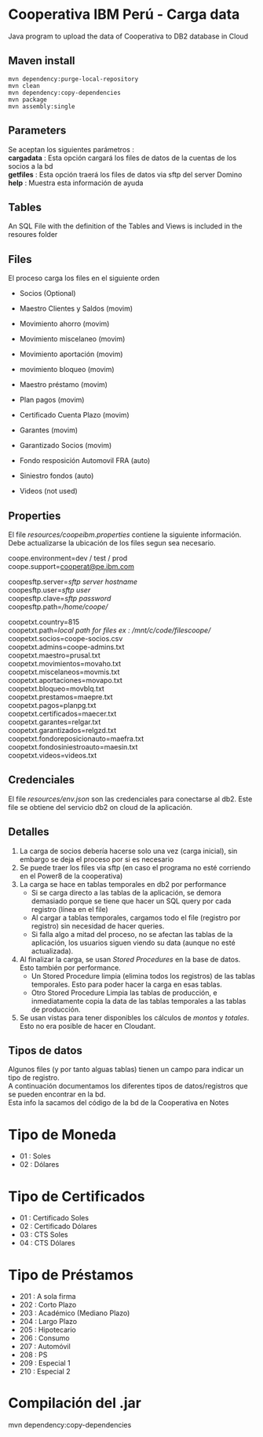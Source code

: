 # Cooperativa IBM Perú - Carga data

Java program to upload the data of Cooperativa to DB2 database in Cloud

## Maven install
    mvn dependency:purge-local-repository
    mvn clean
    mvn dependency:copy-dependencies
    mvn package
    mvn assembly:single

## Parameters
Se aceptan los siguientes parámetros :  
    **cargadata**   : Esta opción cargará los files de datos de la cuentas de los socios a la bd  
    **getfiles**    : Esta opción traerá los files de datos via sftp del server Domino  
    **help**        : Muestra esta información de ayuda  
    
## Tables
An SQL File with the definition of the Tables and Views is included in the resoures folder

## Files
El proceso carga los files en el siguiente orden  
- Socios (Optional)  
  
- Maestro Clientes y Saldos (movim)  
- Movimiento ahorro (movim)  
- Movimiento miscelaneo (movim)  
- Movimiento aportación (movim)  
- movimiento bloqueo (movim)  
- Maestro préstamo (movim)  
- Plan pagos (movim)  
- Certificado Cuenta Plazo (movim)  
- Garantes (movim)  
- Garantizado Socios (movim)  
  
- Fondo resposición Automovil FRA (auto)  
- Siniestro fondos (auto)  
  
- Videos (not used)  

## Properties
El file *resources/coopeibm.properties* contiene la siguiente información. Debe actualizarse la ubicación de los files segun sea necesario.  

coope.environment=dev / test / prod  
coope.support=cooperat@pe.ibm.com  

coopesftp.server=*sftp server hostname*  
coopesftp.user=*sftp user*  
coopesftp.clave=*sftp password*  
coopesftp.path=*/home/coope/*  

coopetxt.country=815  
coopetxt.path=*local path for files ex : /mnt/c/code/filescoope/*  
coopetxt.socios=coope-socios.csv  
coopetxt.admins=coope-admins.txt  
coopetxt.maestro=prusal.txt  
coopetxt.movimientos=movaho.txt  
coopetxt.miscelaneos=movmis.txt  
coopetxt.aportaciones=movapo.txt  
coopetxt.bloqueo=movblq.txt  
coopetxt.prestamos=maepre.txt  
coopetxt.pagos=planpg.txt  
coopetxt.certificados=maecer.txt  
coopetxt.garantes=relgar.txt  
coopetxt.garantizados=relgzd.txt  
coopetxt.fondoreposicionauto=maefra.txt  
coopetxt.fondosiniestroauto=maesin.txt  
coopetxt.videos=videos.txt

## Credenciales
El file *resources/env.json* son las credenciales para conectarse al db2. Este file se obtiene del servicio db2 on cloud de la aplicación.

## Detalles
1. La carga de socios debería hacerse solo una vez (carga inicial), sin embargo se deja el proceso por si es necesario
2. Se puede traer los files via sftp (en caso el programa no esté corriendo en el Power8 de la cooperativa)
3. La carga se hace en tablas temporales en db2 por performance
   - Si se carga directo a las tablas de la aplicación, se demora demasiado porque se tiene que hacer un SQL query por cada registro (línea en el file)
   - Al cargar a tablas temporales, cargamos todo el file (registro por registro) sin necesidad de hacer queries.
   - Si falla algo a mitad del proceso, no se afectan las tablas de la aplicación, los usuarios siguen viendo su data (aunque no esté actualizada).
4. Al finalizar la carga, se usan *Stored Procedures* en la base de datos. Esto también por performance.
   - Un Stored Procedure limpia (elimina todos los registros) de las tablas temporales. Esto para poder hacer la carga en esas tablas.
   - Otro Stored Procedure Limpia las tablas de producción, e inmediatamente copia la data de las tablas temporales a las tablas de producción.
5. Se usan vistas para tener disponibles los cálculos de *montos* y *totales*. Esto no era posible de hacer en Cloudant.
  
## Tipos de datos
Algunos files (y por tanto alguas tablas) tienen un campo para indicar un tipo de registro.  
A continuación documentamos los diferentes tipos de datos/registros que se pueden encontrar en la bd.  
Esta info la sacamos del código de la bd de la Cooperativa en Notes

# Tipo de Moneda
- 01 : Soles
- 02 : Dólares

# Tipo de Certificados
- 01 : Certificado Soles
- 02 : Certificado Dólares
- 03 : CTS Soles
- 04 : CTS Dólares

# Tipo de Préstamos
- 201 : A sola firma
- 202 : Corto Plazo
- 203 : Académico (Mediano Plazo)
- 204 : Largo Plazo
- 205 : Hipotecario
- 206 : Consumo
- 207 : Automóvil
- 208 : PS
- 209 : Especial 1
- 210 : Especial 2

# Compilación del .jar
mvn dependency:copy-dependencies
